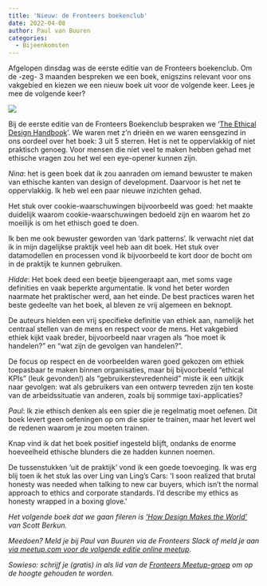 ```yaml
---
title: 'Nieuw: de Fronteers boekenclub'
date: 2022-04-08
author: Paul van Buuren
categories:
  - Bijeenkomsten
---
```


Afgelopen dinsdag was de eerste editie van de Fronteers boekenclub. Om de -zeg- 3 maanden bespreken we een boek, enigszins relevant voor ons vakgebied en kiezen we een nieuw boek uit voor de volgende keer. Lees je mee de volgende keer?

![](/_img/ethicaldesignhandbook.jpg)

Bij de eerste editie van de Fronteers Boekenclub bespraken we ‘[The Ethical Design Handbook](https://ethicaldesignhandbook.com/)’. We waren met z’n drieën en we waren eensgezind in ons oordeel over het boek: 3 uit 5 sterren. Het is net te oppervlakkig of niet praktisch genoeg. Voor mensen die niet veel te maken hebben gehad met ethische vragen zou het wel een eye-opener kunnen zijn.

_Nina_: het is geen boek dat ik zou aanraden om iemand bewuster te maken van ethische kanten van design of development. Daarvoor is het net te oppervlakkig. Ik heb wel een paar nieuwe inzichten gehad.

Het stuk over cookie-waarschuwingen bijvoorbeeld was goed: het maakte duidelijk waarom cookie-waarschuwingen bedoeld zijn en waarom het zo moeilijk is om het ethisch goed te doen.

Ik ben me ook bewuster geworden van ‘dark patterns’. Ik verwacht niet dat ik in mijn dagelijkse praktijk veel heb aan dit boek. Het stuk over datamodellen en processen vond ik bijvoorbeeld te kort door de bocht om in de praktijk te kunnen gebruiken.

_Hidde_: Het boek deed een beetje bijeengeraapt aan, met soms vage definities en vaak beperkte argumentatie. Ik vond het beter worden naarmate het praktischer werd, aan het einde. De best practices waren het beste gedeelte van het boek, al bleven ze vrij algemeen en beknopt.

De auteurs hielden een vrij specifieke definitie van ethiek aan, namelijk het centraal stellen van de mens en respect voor de mens. Het vakgebied ethiek kijkt vaak breder, bijvoorbeeld naar vragen als “hoe moet ik handelen?” en “wat zijn de gevolgen van handelen?”.

De focus op respect en de voorbeelden waren goed gekozen om ethiek toepasbaar te maken binnen organisaties, maar bij bijvoorbeeld “ethical KPIs” (leuk gevonden!) als “gebruikerstevredenheid” miste ik een uitkijk naar gevolgen: wat als gebruikers van een ontwerp tevreden zijn ten koste van de arbeidssituatie van anderen, zoals bij sommige taxi-applicaties?

_Paul_: Ik zie ethisch denken als een spier die je regelmatig moet oefenen. Dit boek levert geen oefeningen op om die spier te trainen, maar het levert wel de redenen waarom je zou moeten trainen.

Knap vind ik dat het boek positief ingesteld blijft, ondanks de enorme hoeveelheid ethische blunders die ze hadden kunnen noemen.

De tussenstukken ‘uit de praktijk’ vond ik een goede toevoeging. Ik was erg blij toen ik het stuk las over Ling van Ling’s Cars: 'I soon realized that brutal honesty was needed when talking to new car buyers, which isn’t the normal approach to ethics and corporate standards. I’d describe my ethics as honesty wrapped in a boxing glove.'

_Het volgende boek dat we gaan fileren is ['How Design Makes the World'](https://designmtw.com/buy/) van Scott Berkun._

_Meedoen? Meld je bij Paul van Buuren via de Fronteers Slack of meld je aan [via meetup.com voor de volgende editie online meetup](https://www.meetup.com/Fronteers-NL/events/285086437/)_.

_Sowieso: schrijf je (gratis) in als lid van de [Fronteers Meetup-groep](https://www.meetup.com/Fronteers-NL/) om op de hoogte gehouden te worden._
